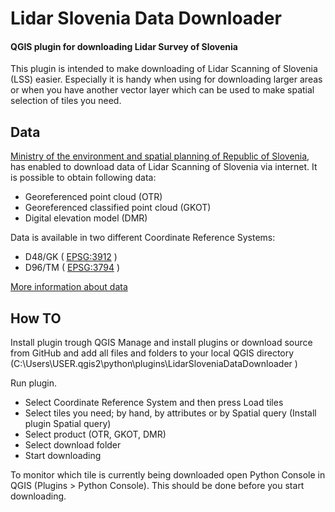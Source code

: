 # Lidar Slovenia Data Downloader
#### QGIS plugin for downloading Lidar Survey of Slovenia

This plugin is intended to make downloading of Lidar Scanning of Slovenia (LSS) easier. Especially it is handy when using for downloading larger areas or when you have another vector layer which can be used to make spatial selection of tiles you need.

## Data

[Ministry of the environment and spatial planning of Republic of Slovenia](http://evode.arso.gov.si/indexd022.html?q=node/12), has enabled to download data of Lidar Scanning of Slovenia via internet. It is possible to obtain following data:

- Georeferenced point cloud (OTR)
- Georeferenced classified point cloud (GKOT)
- Digital elevation model (DMR) 

Data is available in two different Coordinate Reference Systems:

- D48/GK ( [EPSG:3912](http://spatialreference.org/ref/epsg/3912/) )
- D96/TM ( [EPSG:3794](http://spatialreference.org/ref/epsg/3794/) )

[More information about data](http://evode.arso.gov.si/indexd697.html?q=node/32)

## How TO

Install plugin trough QGIS Manage and install plugins or download source from GitHub and add all files and folders to your local QGIS directory (C:\Users\USER\.qgis2\python\plugins\LidarSloveniaDataDownloader )

Run plugin.

- Select Coordinate Reference System and then press Load tiles
- Select tiles you need; by hand, by attributes or by Spatial query (Install plugin Spatial query)
- Select product (OTR, GKOT, DMR)
- Select download folder
- Start downloading

To monitor which tile is currently being downloaded open Python Console in QGIS (Plugins > Python Console). This should be done before you start downloading.
